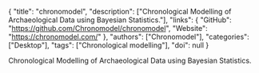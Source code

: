 {
  "title": "chronomodel",
  "description": ["Chronological Modelling of Archaeological Data using Bayesian Statistics."],
  "links": {
    "GitHub": "https://github.com/Chronomodel/chronomodel",
    "Website": "https://chronomodel.com/"
  },
  "authors": ["Chronomodel"],
  "categories": ["Desktop"],
  "tags": ["Chronological modelling"],
  "doi": null
}

<!-- Generated by csv2md.R – do not edit by hand -->

Chronological Modelling of Archaeological Data using Bayesian Statistics.